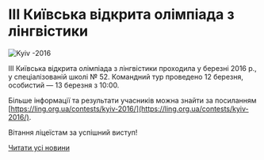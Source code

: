 # III Київська відкрита олімпіада з лінгвістики

![Kyiv -2016](/images/blog/iii-київська-відкрита-олімпіада-з-лінгвістики/kyiv-2016.jpg)

III Київська відкрита олімпіада з лінгвістики проходила у березні 2016 р., у спеціалізованій школі № 52. Командний тур проведено 12 березня, особистий — 13 березня з 10:00.

Більше інформації та результати учасників можна знайти за посиланням [https://ling.org.ua/contests/kyiv-2016/](https://ling.org.ua/contests/kyiv-2016/).

Вітання ліцеїстам за успішний виступ!

[Читати усі новини](/news)
